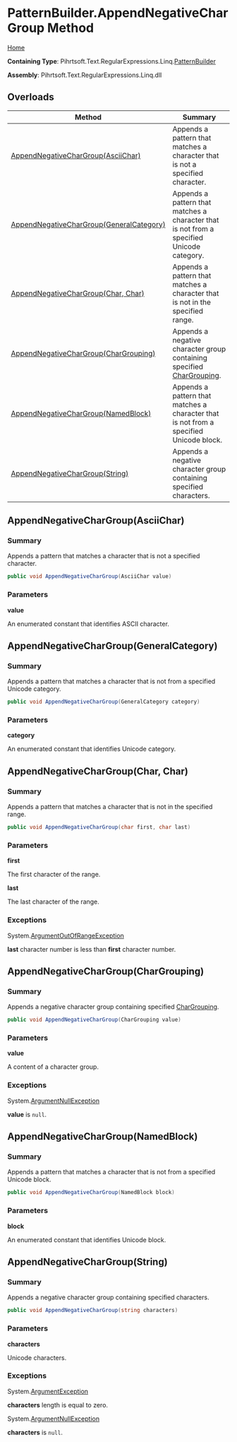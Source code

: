 # PatternBuilder\.AppendNegativeCharGroup Method

[Home](../../../../../../README.md)

**Containing Type**: Pihrtsoft\.Text\.RegularExpressions\.Linq\.[PatternBuilder](../README.md)

**Assembly**: Pihrtsoft\.Text\.RegularExpressions\.Linq\.dll

## Overloads

| Method | Summary |
| ------ | ------- |
| [AppendNegativeCharGroup(AsciiChar)](#Pihrtsoft_Text_RegularExpressions_Linq_PatternBuilder_AppendNegativeCharGroup_Pihrtsoft_Text_RegularExpressions_Linq_AsciiChar_) | Appends a pattern that matches a character that is not a specified character\. |
| [AppendNegativeCharGroup(GeneralCategory)](#Pihrtsoft_Text_RegularExpressions_Linq_PatternBuilder_AppendNegativeCharGroup_Pihrtsoft_Text_RegularExpressions_Linq_GeneralCategory_) | Appends a pattern that matches a character that is not from a specified Unicode category\. |
| [AppendNegativeCharGroup(Char, Char)](#Pihrtsoft_Text_RegularExpressions_Linq_PatternBuilder_AppendNegativeCharGroup_System_Char_System_Char_) | Appends a pattern that matches a character that is not in the specified range\. |
| [AppendNegativeCharGroup(CharGrouping)](#Pihrtsoft_Text_RegularExpressions_Linq_PatternBuilder_AppendNegativeCharGroup_Pihrtsoft_Text_RegularExpressions_Linq_CharGrouping_) | Appends a negative character group containing specified [CharGrouping](../../CharGrouping/README.md)\. |
| [AppendNegativeCharGroup(NamedBlock)](#Pihrtsoft_Text_RegularExpressions_Linq_PatternBuilder_AppendNegativeCharGroup_Pihrtsoft_Text_RegularExpressions_Linq_NamedBlock_) | Appends a pattern that matches a character that is not from a specified Unicode block\. |
| [AppendNegativeCharGroup(String)](#Pihrtsoft_Text_RegularExpressions_Linq_PatternBuilder_AppendNegativeCharGroup_System_String_) | Appends a negative character group containing specified characters\. |

## AppendNegativeCharGroup\(AsciiChar\) <a name="Pihrtsoft_Text_RegularExpressions_Linq_PatternBuilder_AppendNegativeCharGroup_Pihrtsoft_Text_RegularExpressions_Linq_AsciiChar_"></a>

### Summary

Appends a pattern that matches a character that is not a specified character\.

```csharp
public void AppendNegativeCharGroup(AsciiChar value)
```

### Parameters

**value**

An enumerated constant that identifies ASCII character\.

## AppendNegativeCharGroup\(GeneralCategory\) <a name="Pihrtsoft_Text_RegularExpressions_Linq_PatternBuilder_AppendNegativeCharGroup_Pihrtsoft_Text_RegularExpressions_Linq_GeneralCategory_"></a>

### Summary

Appends a pattern that matches a character that is not from a specified Unicode category\.

```csharp
public void AppendNegativeCharGroup(GeneralCategory category)
```

### Parameters

**category**

An enumerated constant that identifies Unicode category\.

## AppendNegativeCharGroup\(Char, Char\) <a name="Pihrtsoft_Text_RegularExpressions_Linq_PatternBuilder_AppendNegativeCharGroup_System_Char_System_Char_"></a>

### Summary

Appends a pattern that matches a character that is not in the specified range\.

```csharp
public void AppendNegativeCharGroup(char first, char last)
```

### Parameters

**first**

The first character of the range\.

**last**

The last character of the range\.

### Exceptions

System\.[ArgumentOutOfRangeException](https://docs.microsoft.com/en-us/dotnet/api/system.argumentoutofrangeexception)

**last** character number is less than **first** character number\.

## AppendNegativeCharGroup\(CharGrouping\) <a name="Pihrtsoft_Text_RegularExpressions_Linq_PatternBuilder_AppendNegativeCharGroup_Pihrtsoft_Text_RegularExpressions_Linq_CharGrouping_"></a>

### Summary

Appends a negative character group containing specified [CharGrouping](../../CharGrouping/README.md)\.

```csharp
public void AppendNegativeCharGroup(CharGrouping value)
```

### Parameters

**value**

A content of a character group\.

### Exceptions

System\.[ArgumentNullException](https://docs.microsoft.com/en-us/dotnet/api/system.argumentnullexception)

**value** is `null`\.

## AppendNegativeCharGroup\(NamedBlock\) <a name="Pihrtsoft_Text_RegularExpressions_Linq_PatternBuilder_AppendNegativeCharGroup_Pihrtsoft_Text_RegularExpressions_Linq_NamedBlock_"></a>

### Summary

Appends a pattern that matches a character that is not from a specified Unicode block\.

```csharp
public void AppendNegativeCharGroup(NamedBlock block)
```

### Parameters

**block**

An enumerated constant that identifies Unicode block\.

## AppendNegativeCharGroup\(String\) <a name="Pihrtsoft_Text_RegularExpressions_Linq_PatternBuilder_AppendNegativeCharGroup_System_String_"></a>

### Summary

Appends a negative character group containing specified characters\.

```csharp
public void AppendNegativeCharGroup(string characters)
```

### Parameters

**characters**

Unicode characters\.

### Exceptions

System\.[ArgumentException](https://docs.microsoft.com/en-us/dotnet/api/system.argumentexception)

**characters** length is equal to zero\.

System\.[ArgumentNullException](https://docs.microsoft.com/en-us/dotnet/api/system.argumentnullexception)

**characters** is `null`\.

